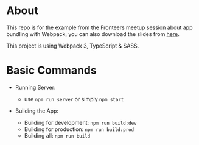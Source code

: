 # About

This repo is for the example from the Fronteers meetup session about app bundling with Webpack, you can also download the slides from [here](https://www.slideshare.net/KhaledAlAnsari1/essentials-in-javascript-app-bundling-with-webpack).

This project is using Webpack 3, TypeScript & SASS.

# Basic Commands

- Running Server:
    - use `npm run server` or simply `npm start`

- Building the App:
    - Building for development: `npm run build:dev`
    - Building for production: `npm run build:prod`
    - Building all: `npm run build`